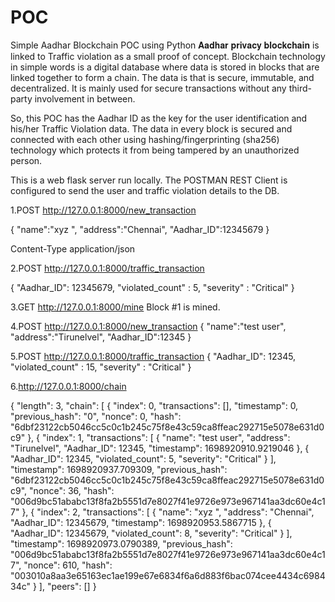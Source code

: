 # POC
Simple Aadhar Blockchain POC using Python
𝐀𝐚𝐝𝐡𝐚𝐫 𝐩𝐫𝐢𝐯𝐚𝐜𝐲 𝐛𝐥𝐨𝐜𝐤𝐜𝐡𝐚𝐢𝐧 is linked to Traffic violation as a small proof of concept. Blockchain technology in simple words is a digital database where data is stored in blocks that are linked together to form a chain. The data is that is secure, immutable, and decentralized. It is mainly used for secure transactions without any third-party involvement in between.

So, this POC has the Aadhar ID as the key for the user identification and his/her Traffic Violation data. The data in every block is secured and connected with each other using hashing/fingerprinting (sha256) technology which protects it from being tampered by an unauthorized person. 

This is a web flask server run locally.
The POSTMAN REST Client is configured to send the user and traffic violation details to the DB.


1.POST
http://127.0.0.1:8000/new_transaction

{ "name":"xyz ",
   "address":"Chennai",
   "Aadhar_ID":12345679
}

Content-Type application/json

2.POST
http://127.0.0.1:8000/traffic_transaction

{ 
     "Aadhar_ID": 12345679,
     "violated_count" : 5,
     "severity" : "Critical"
 }


3.GET http://127.0.0.1:8000/mine
Block #1 is mined.

4.POST
  http://127.0.0.1:8000/new_transaction
 { "name":"test user",
   "address":"Tirunelvel",
   "Aadhar_ID":12345
  }

5.POST
 http://127.0.0.1:8000/traffic_transaction
 { 
     "Aadhar_ID": 12345,
     "violated_count" : 15,
     "severity" : "Critical"
 }

6.http://127.0.0.1:8000/chain

{
    "length": 3,
    "chain": [
        {
            "index": 0,
            "transactions": [],
            "timestamp": 0,
            "previous_hash": "0",
            "nonce": 0,
            "hash": "6dbf23122cb5046cc5c0c1b245c75f8e43c59ca8ffeac292715e5078e631d0c9"
        },
        {
            "index": 1,
            "transactions": [
                {
                    "name": "test user",
                    "address": "Tirunelvel",
                    "Aadhar_ID": 12345,
                    "timestamp": 1698920910.9219046
                },
                {
                    "Aadhar_ID": 12345,
                    "violated_count": 5,
                    "severity": "Critical"
                }
            ],
            "timestamp": 1698920937.709309,
            "previous_hash": "6dbf23122cb5046cc5c0c1b245c75f8e43c59ca8ffeac292715e5078e631d0c9",
            "nonce": 36,
            "hash": "006d9bc51ababc13f8fa2b5551d7e8027f41e9726e973e967141aa3dc60e4c17"
        },
        {
            "index": 2,
            "transactions": [
                {
                    "name": "xyz ",
                    "address": "Chennai",
                    "Aadhar_ID": 12345679,
                    "timestamp": 1698920953.5867715
                },
                {
                    "Aadhar_ID": 12345679,
                    "violated_count": 8,
                    "severity": "Critical"
                }
            ],
            "timestamp": 1698920973.0790389,
            "previous_hash": "006d9bc51ababc13f8fa2b5551d7e8027f41e9726e973e967141aa3dc60e4c17",
            "nonce": 610,
            "hash": "003010a8aa3e65163ec1ae199e67e6834f6a6d883f6bac074cee4434c698434c"
        }
    ],
    "peers": []
}
